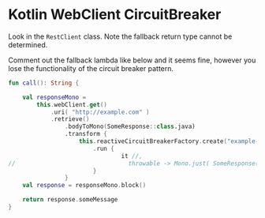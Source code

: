 # Kotlin WebClient CircuitBreaker

Look in the `RestClient` class. Note the fallback return type cannot be determined.

Comment out the fallback lambda like below and it seems fine, however you lose the functionality of the circuit breaker pattern.

```kotlin
fun call(): String {

    val responseMono =
        this.webClient.get()
            .uri( "http://example.com" )
            .retrieve()
                .bodyToMono(SomeResponse::class.java)
                .transform {
                    this.reactiveCircuitBreakerFactory.create("example-api")
                        .run {
                                it //,
//                                throwable -> Mono.just( SomeResponse( -1, "error messageL $throwable.localizedMessage") )
                        }
                }
    val response = responseMono.block()

    return response.someMessage
}
```
